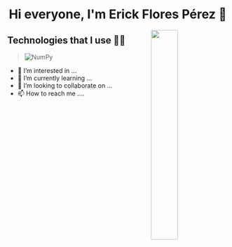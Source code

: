 <h1 align="center">Hi everyone, I'm Erick Flores Pérez 👋</h1>
<img src="https://media.tenor.com/xPA2rCeWb7wAAAAd/baby-hello.gif" align="right" width="35%">

## Technologies that I use 👨‍💻

> ![NumPy](https://img.shields.io/badge/FPGA-FPGA-blue) 



- 👀 I’m interested in ...
- 🌱 I’m currently learning ...
- 💞️ I’m looking to collaborate on ...
- 📫 How to reach me ....
